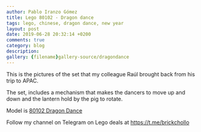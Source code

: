 ```yaml
---
author: Pablo Iranzo Gómez
title: Lego 80102 - Dragon dance
tags: lego, chinese, dragon dance, new year
layout: post
date: 2019-06-28 20:32:14 +0200
comments: true
category: blog
description:
gallery: {filename}gallery-source/dragondance
---
```


This is the pictures of the set that my colleague Raúl brought back from his trip to APAC.

The set, includes a mechanism that makes the dancers to move up and down and the lantern hold by the pig to rotate.

Model is [80102 Dragon Dance](https://www.amazon.es/dp/B07KRJJFY8?tag=redken-21)

Follow my channel on Telegram on Lego deals at <https://t.me/brickchollo>